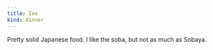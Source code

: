 ```yaml
---
title: Ise
kind: dinner
---
```

Pretty solid Japanese food. I like the soba, but not as much as Sobaya.
